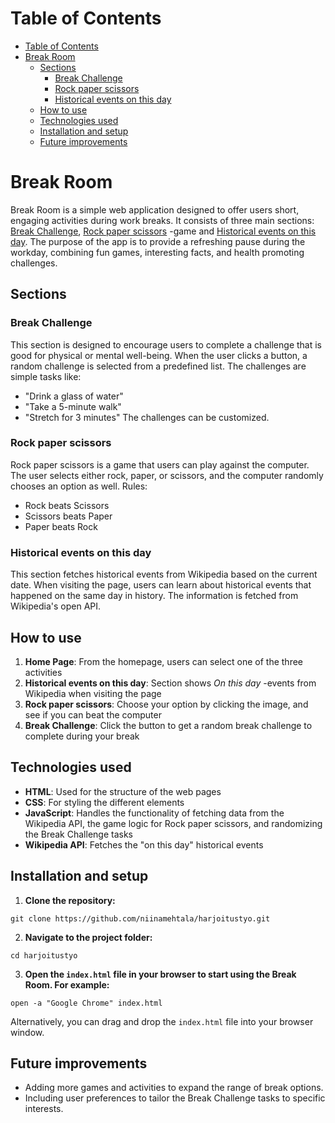 # Table of Contents

* [Table of Contents](#table-of-contents)
* [Break Room](#break-room)
  * [Sections](#sections)
    * [Break Challenge](#break-challenge)
    * [Rock paper scissors](#rock-paper-scissors)
    * [Historical events on this day](#historical-events-on-this-day)
  * [How to use](#how-to-use)
  * [Technologies used](#technologies-used)
  * [Installation and setup](#installation-and-setup)
  * [Future improvements](#future-improvements)

# Break Room

Break Room is a simple web application designed to offer users short, engaging activities during work breaks. It consists of three main sections: [Break Challenge](#break-challenge), [Rock paper scissors](#rock-paper-scissors) -game and [Historical events on this day](#historical-events-on-this-day). The purpose of the app is to provide a refreshing pause during the workday, combining fun games, interesting facts, and health promoting challenges.

## Sections

### Break Challenge

This section is designed to encourage users to complete a challenge that is good for physical or mental well-being. When the user clicks a button, a random challenge is selected from a predefined list. The challenges are simple tasks like:
*	"Drink a glass of water"
*	"Take a 5-minute walk"
*	"Stretch for 3 minutes"
The challenges can be customized.

### Rock paper scissors

Rock paper scissors is a game that users can play against the computer. The user selects either rock, paper, or scissors, and the computer randomly chooses an option as well.
Rules:
*	Rock beats Scissors
*	Scissors beats Paper
*	Paper beats Rock

### Historical events on this day

This section fetches historical events from Wikipedia based on the current date. When visiting the page, users can learn about historical events that happened on the same day in history. The information is fetched from Wikipedia's open API.

## How to use

1.	**Home Page**: From the homepage, users can select one of the three activities
2.	**Historical events on this day**: Section shows _On this day_ -events from Wikipedia when visiting the page
3.	**Rock paper scissors**: Choose your option by clicking the image, and see if you can beat the computer
4.	**Break Challenge**: Click the button to get a random break challenge to complete during your break

## Technologies used

*	**HTML**: Used for the structure of the web pages
*	**CSS**: For styling the different elements
*	**JavaScript**: Handles the functionality of fetching data from the Wikipedia API, the game logic for Rock paper scissors, and randomizing the Break Challenge tasks
*	**Wikipedia API**: Fetches the "on this day" historical events

## Installation and setup

1. **Clone the repository:**
```shell
git clone https://github.com/niinamehtala/harjoitustyo.git
```

2. **Navigate to the project folder:**
```shell
cd harjoitustyo
```

3. **Open the `index.html` file in your browser to start using the Break Room. For example:**
```shell
open -a "Google Chrome" index.html
```
Alternatively, you can drag and drop the `index.html` file into your browser window.

## Future improvements

*	Adding more games and activities to expand the range of break options.
*	Including user preferences to tailor the Break Challenge tasks to specific interests.
